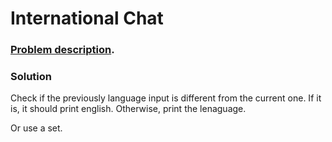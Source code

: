 # International Chat

### [Problem description](https://www.beecrowd.com.br/judge/en/problems/view/1581).

### Solution

Check if the previously language input is different from the current one. If it is, it should print english. Otherwise, print the lenaguage.

Or use a set.